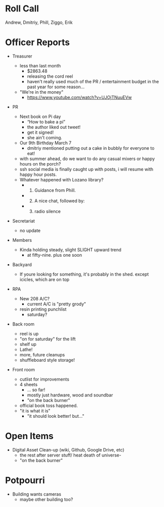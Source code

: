 Roll Call
=========
Andrew, Dmitriy, Phill, Ziggo, Erik
  
Officer Reports
===============
- Treasurer
  - less than last month
    - $2863.48
    - releasing the cord reel
    - haven't really used much of the PR / entertainment budget in the past year for some reason...
  - "We're in the money"
    - https://www.youtube.com/watch?v=UJOjTNuuEVw
- PR
  - Next book on Pi day
    - “How to bake a pi”
    - the author liked out tweet!
    - get it signed!
    - she ain't coming.
  - Our 9th Birthday March 7
    - dmitriy mentioned putting out a cake in bubbly for everyone to eat! 
  - with summer ahead, do we want to do any casual mixers or happy hours on the porch?
  - ssh social media is finally caught up with posts, i will resume with happy hour posts.
  - Whatever happened with Lozano library?
    - 1. Guidance from Phill.
    - 2. A nice chat, followed by:
    - 3. radio silence
- Secretariat
  - no update
- Members
  - Kinda holding steady, slight SLIGHT upward trend
    - at fifty-nine. plus one soon
- Backyard
  - If youre looking for something, it's probably in the shed. except icicles, which are on top

- RPA
  - New 208 A/C?
    - current A/C is "pretty grody"
  - resin printing punchlist
    - saturday?
- Back room
  - reel is up
  - "on for saturday" for the lift
  - shelf up
  - Lathe!
  - more, future cleanups
  - shuffleboard style storage!
- Front room
  - cutlist for improvements
  - 4 sheets
    - ... so far!
    - mostly just hardware, wood and soundbar
    - "on the back burner"
  - official book toss happened.
  - "it is what it is"
    - "it should look better! but..."
  
  
Open Items
==========
- Digital Asset Clean-up (wiki, Github, Google Drive, etc)
  - the rest after server stuff/ heat death of universe-
  - "on the back burner"
  
Potpourri
=========
- Building wants cameras
  - maybe other building too?
